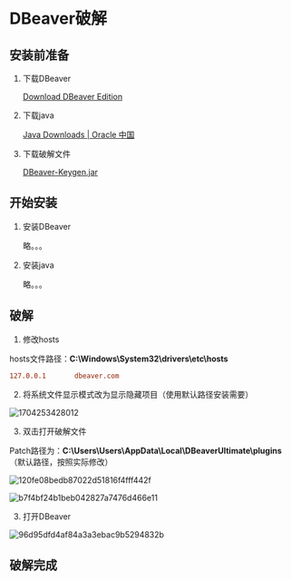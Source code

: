 # DBeaver破解

## 安装前准备

1. 下载DBeaver

   [Download DBeaver Edition](https://dbeaver.com/download/)

2. 下载java

   [Java Downloads | Oracle 中国](https://www.oracle.com/cn/java/technologies/downloads/)

3. 下载破解文件

   [DBeaver-Keygen.jar](http://owenxuan.link:3000/owenxuan/DBeaver-Keygen/raw/branch/main/DBeaver-Keygen.jar)

## 开始安装

1. 安装DBeaver

   略。。。

2. 安装java

   略。。。

## 破解

1. 修改hosts

hosts文件路径：**C:\Windows\System32\drivers\etc\hosts**

```ini
127.0.0.1       dbeaver.com
```

2. 将系统文件显示模式改为显示隐藏项目（使用默认路径安装需要）

![1704253428012](http://owenxuan.test.upcdn.net/MarkDown/1704253428012.png)

3. 双击打开破解文件

Patch路径为：**C:\Users\Users\AppData\Local\DBeaverUltimate\plugins**（默认路径，按照实际修改）

![120fe08bedb87022d51816f4fff442f](http://owenxuan.test.upcdn.net/MarkDown/120fe08bedb87022d51816f4fff442f.png)

![b7f4bf24b1beb042827a7476d466e11](http://owenxuan.test.upcdn.net/MarkDown/b7f4bf24b1beb042827a7476d466e11.png)

3. 打开DBeaver

![96d95dfd4af84a3a3ebac9b5294832b](http://owenxuan.test.upcdn.net/MarkDown/96d95dfd4af84a3a3ebac9b5294832b.png)

## 破解完成
